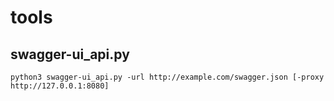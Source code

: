 # tools
## swagger-ui_api.py
```
python3 swagger-ui_api.py -url http://example.com/swagger.json [-proxy http://127.0.0.1:8080]
```
